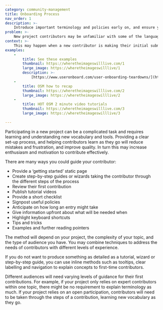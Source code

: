 ```yaml
---
category: community-management
title: Onboarding Process
nav_order: 1
description: >-
    Introduce important terminology and policies early on, and ensure you explain the project and how to make high-quality contributions.
problem: >-
    New project contributors may be unfamiliar with some of the language used and be unsure of how to use the tools. This can make it difficult to make good-quality contributions. 
context: >-
    This may happen when a new contributor is making their initial submissions to the project.
examples:
    -
        title: See these examples
        thumbnail: https://wheretheimageswilllive.com/1
        large_image: https://wheretheimageswilllive/1
        description: >-
            [https://www.useronboard.com/user-onboarding-teardowns/](https://www.useronboard.com/user-onboarding-teardowns/)
    -
        title: OSM how to recap
        thumbnail: https://wheretheimageswilllive.com/2
        large_image: https://wheretheimageswilllive/2
    -
        title: HOT OSM 2 minute video tutorials
        thumbnail: https://wheretheimageswilllive.com/3
        large_image: https://wheretheimageswilllive/3
    
---
```


Participating in a new project can be a complicated task and requires learning and understanding new vocabulary and tools. Providing a clear set-up process, and helping contributors learn as they go will reduce mistakes and frustration, and improve quality. In turn this may increase enthusiasm and motivation to contribute effectively.

There are many ways you could guide your contributor:

* Provide a ‘getting started’ static page
* Create step-by-step guides or wizards taking the contributor through the different steps of the process
* Review their first contribution
* Publish tutorial videos
* Provide a short checklist 
* Signpost useful policies
* Anticipate on how long an entry might take
* Give information upfront about what will be needed when 
* Highlight keyboard shortcuts
* Tips and tricks
* Examples and further reading pointers

The method will depend on your project, the complexity of your topic, and the type of audience you have. You may combine techniques to address the needs of contributors with different levels of experience.

If you do not want to produce something as detailed as a tutorial, wizard or step-by-step guide, you can use inline methods such as tooltips, clear labelling and navigation to explain concepts to first-time contributors.

Different audiences will need varying levels of guidance for their first contributions. For example, if your project only relies on expert contributors within one topic, there might be no requirement to explain terminology as much. If your project relies on an open participation, contributors will need to be taken through the steps of a contribution, learning new vocabulary as they go.
